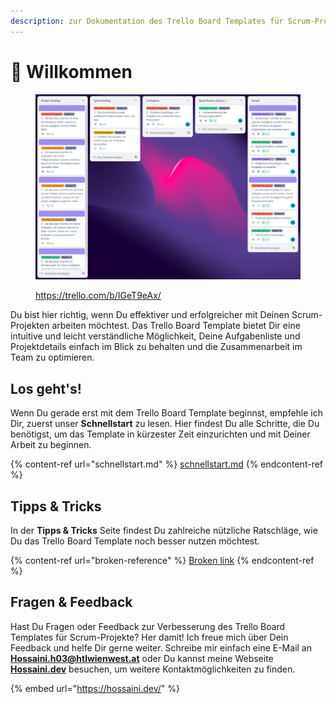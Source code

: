 ```yaml
---
description: zur Dokumentation des Trello Board Templates für Scrum-Projekte!
---
```


# 👋 Willkommen

<figure><img src=".gitbook/assets/board.png" alt=""><figcaption><p><a href="https://trello.com/b/IGeT9eAx/">https://trello.com/b/IGeT9eAx/</a></p></figcaption></figure>

Du bist hier richtig, wenn Du effektiver und erfolgreicher mit Deinen Scrum-Projekten arbeiten möchtest. Das Trello Board Template bietet Dir eine intuitive und leicht verständliche Möglichkeit, Deine Aufgabenliste und Projektdetails einfach im Blick zu behalten und die Zusammenarbeit im Team zu optimieren.

## Los geht's!

Wenn Du gerade erst mit dem Trello Board Template beginnst, empfehle ich Dir, zuerst unser **Schnellstart** zu lesen. Hier findest Du alle Schritte, die Du benötigst, um das Template in kürzester Zeit einzurichten und mit Deiner Arbeit zu beginnen.

{% content-ref url="schnellstart.md" %}
[schnellstart.md](schnellstart.md)
{% endcontent-ref %}

## Tipps & Tricks

In der **Tipps & Tricks** Seite findest Du zahlreiche nützliche Ratschläge, wie Du das Trello Board Template noch besser nutzen möchtest.

{% content-ref url="broken-reference" %}
[Broken link](broken-reference)
{% endcontent-ref %}

## Fragen & Feedback

Hast Du Fragen oder Feedback zur Verbesserung des Trello Board Templates für Scrum-Projekte? Her damit! Ich freue mich über Dein Feedback und helfe Dir gerne weiter. Schreibe mir einfach eine E-Mail an [**Hossaini.h03@htlwienwest.at**](mailto:Hossaini.h03@htlwienwest.at?subject=ITP%20SCRUM%20Template) oder Du kannst meine Webseite [**Hossaini.dev**](https://hossaini.dev/) besuchen, um weitere Kontaktmöglichkeiten zu finden.

{% embed url="https://hossaini.dev/" %}
